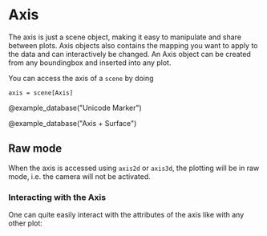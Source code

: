 # Axis

The axis is just a scene object, making it easy to manipulate and share between plots.
Axis objects also contains the mapping you want to apply to the data and can interactively be changed.
An Axis object can be created from any boundingbox and inserted into any plot.

You can access the axis of a `scene` by doing

```
axis = scene[Axis]
```

@example_database("Unicode Marker")

@example_database("Axis + Surface")


## Raw mode
When the axis is accessed using `axis2d` or `axis3d`, the plotting will be in raw mode, i.e. the camera will not be activated.



### Interacting with the Axis

One can quite easily interact with the attributes of the axis like with any other plot:
